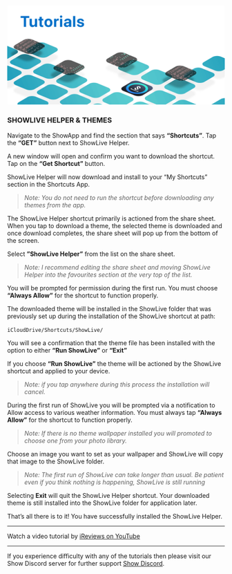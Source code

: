 ![ShowLive Helper](https://github.com/duke4e/showData/raw/main/images/howto/howtoHeader.png)

### SHOWLIVE HELPER & THEMES

Navigate to the ShowApp and find the section that says **“Shortcuts”**. Tap the **“GET”** button next to ShowLive Helper. 

A new window will open and confirm you want to download the shortcut. Tap on the **“Get Shortcut”** button.

ShowLive Helper will now download and install to your “My Shortcuts” section in the Shortcuts App. 

> *Note: You do not need to run the shortcut before downloading any themes from the app.*

The ShowLive Helper shortcut primarily is actioned from the share sheet. When you tap to download a theme, the selected theme is downloaded and once download completes, the share sheet will pop up from the bottom of the screen. 

Select **”ShowLive Helper”** from the list on the share sheet. 

> *Note: I recommend editing the share sheet and moving ShowLive Helper into the favourites section at the very top of the list.*

You will be prompted for permission during the first run. You must choose **“Always Allow”** for the shortcut to function properly.

The downloaded theme will be installed in the ShowLive folder that was previously set up during the installation of the ShowLive shortcut at path: 

`iCloudDrive/Shortcuts/ShowLive/`

You will see a confirmation that the theme file has been installed with the option to either **“Run ShowLive”** or **“Exit”**

If you choose **“Run ShowLive”** the theme will be actioned by the ShowLive shortcut and applied to your device.

> *Note: if you tap anywhere during this process the installation will cancel.*

During the first run of ShowLive you will be prompted via a notification to Allow access to various weather information. You must always tap **“Always Allow”** for the shortcut to function properly.

> *Note: If there is no theme wallpaper installed you will promoted to choose one from your photo library.*

Choose an image you want to set as your wallpaper and ShowLive will copy that image to the ShowLive folder.

> *Note: The first run of ShowLive can take longer than usual. Be patient even if you think nothing is happening, ShowLive is still running*

Selecting **Exit** will quit the ShowLive Helper shortcut. Your downloaded theme is still installed into the ShowLive folder for application later. 

That’s all there is to it! You have successfully installed the ShowLive Helper.

---

Watch a video tutorial by [iReviews on YouTube](https://youtu.be/RsKQNw6-NZI)

---

If you experience difficulty with any of the tutorials then please visit our Show Discord server for further support [Show Discord](https://discord.gg/ab5H95YYXd).




